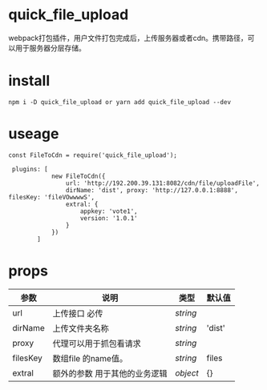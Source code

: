 # quick_file_upload 

webpack打包插件，用户文件打包完成后，上传服务器或者cdn。携带路径，可以用于服务器分层存储。

# install

```
npm i -D quick_file_upload or yarn add quick_file_upload --dev
```


# useage

```
const FileToCdn = require('quick_file_upload');

 plugins: [
            new FileToCdn({
                url: 'http://192.200.39.131:8082/cdn/file/uploadFile',
                dirName: 'dist', proxy: 'http://127.0.0.1:8888', filesKey: 'fileVOwwwwS',
                extral: {
                    appkey: 'vote1',
                    version: '1.0.1'
                }
            })
        ]

```

# props

| 参数       | 说明                           | 类型     | 默认值 |
| ---------- | ------------------------------ | -------- | ------ |
| url |  上传接口  必传                         | _string_   |        |
| dirName | 上传文件夹名称         | _string_ | 'dist'      |
| proxy | 代理可以用于抓包看请求 | _string_ |    |
| filesKey | 数组file 的name值。    | _string_     |   files     |
| extral | 额外的参数 用于其他的业务逻辑    | _object_     |   {}    |

